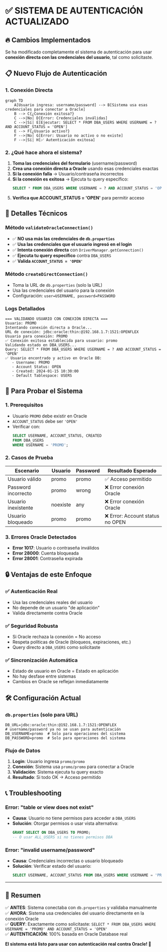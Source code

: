 # ✅ SISTEMA DE AUTENTICACIÓN ACTUALIZADO

## 🔥 Cambios Implementados

Se ha modificado completamente el sistema de autenticación para usar **conexión directa con las credenciales del usuario**, tal como solicitaste.

## 📋 Nuevo Flujo de Autenticación

### 1. **Conexión Directa**
```mermaid
graph TD
    A[Usuario ingresa: username/password] --> B[Sistema usa esas credenciales para conectar a Oracle]
    B --> C{¿Conexión exitosa?}
    C -->|No| D[Error: Credenciales inválidas]
    C -->|Sí| E[Ejecutar: SELECT * FROM DBA_USERS WHERE USERNAME = ? AND ACCOUNT_STATUS = 'OPEN']
    E --> F{¿Usuario activo?}
    F -->|No| G[Error: Usuario no activo o no existe]
    F -->|Sí| H[✅ Autenticación exitosa]
```

### 2. **¿Qué hace ahora el sistema?**

1. **Toma las credenciales del formulario** (username/password)
2. **Crea una conexión directa a Oracle** usando esas credenciales exactas
3. **Si la conexión falla** → Usuario/contraseña incorrectos
4. **Si la conexión es exitosa** → Ejecuta tu query específico:
   ```sql
   SELECT * FROM DBA_USERS WHERE USERNAME = ? AND ACCOUNT_STATUS = 'OPEN'
   ```
5. **Verifica que ACCOUNT_STATUS = 'OPEN'** para permitir acceso

## 🔧 Detalles Técnicos

### Método `validateOracleConnection()`
- ✅ **NO usa más las credenciales de `db.properties`**
- ✅ **Usa las credenciales que el usuario ingresó en el login**
- ✅ **Intenta conexión directa** con `DriverManager.getConnection()`
- ✅ **Ejecuta tu query específico** contra `DBA_USERS`
- ✅ **Valida `ACCOUNT_STATUS = 'OPEN'`**

### Método `createDirectConnection()`
- Toma la URL de `db.properties` (solo la URL)
- Usa las credenciales del usuario para la conexión
- Configuración: `user=USERNAME, password=PASSWORD`

### Logs Detallados
```
=== VALIDANDO USUARIO CON CONEXIÓN DIRECTA ===
Usuario: PROMO
Intentando conexión directa a Oracle...
URL de conexión: jdbc:oracle:thin:@192.168.1.7:1521:OPENFLEX
Usuario para conexión: PROMO
✅ Conexión exitosa establecida para usuario: promo
Validando estado en DBA_USERS...
Query: SELECT * FROM DBA_USERS WHERE USERNAME = ? AND ACCOUNT_STATUS = 'OPEN'
✅ Usuario encontrado y activo en Oracle DB:
   - Username: PROMO
   - Account Status: OPEN
   - Created: 2024-01-15 10:30:00
   - Default Tablespace: USERS
```

## 🚀 Para Probar el Sistema

### 1. **Prerequisitos**
- Usuario `PROMO` debe existir en Oracle
- `ACCOUNT_STATUS` debe ser `'OPEN'`
- Verificar con:
  ```sql
  SELECT USERNAME, ACCOUNT_STATUS, CREATED 
  FROM DBA_USERS 
  WHERE USERNAME = 'PROMO';
  ```

### 2. **Casos de Prueba**

| Escenario | Usuario | Password | Resultado Esperado |
|-----------|---------|----------|-------------------|
| Usuario válido | promo | promo | ✅ Acceso permitido |
| Password incorrecto | promo | wrong | ❌ Error conexión Oracle |
| Usuario inexistente | noexiste | any | ❌ Error conexión Oracle |
| Usuario bloqueado | promo | promo | ❌ Error: Account status no OPEN |

### 3. **Errores Oracle Detectados**
- **Error 1017**: Usuario o contraseña inválidos
- **Error 28000**: Cuenta bloqueada  
- **Error 28001**: Contraseña expirada

## 🔒 Ventajas de este Enfoque

### ✅ **Autenticación Real**
- Usa las credenciales reales del usuario
- No depende de un usuario "de aplicación"
- Valida directamente contra Oracle

### ✅ **Seguridad Robusta**
- Si Oracle rechaza la conexión = No acceso
- Respeta políticas de Oracle (bloqueos, expiraciones, etc.)
- Query directo a `DBA_USERS` como solicitaste

### ✅ **Sincronización Automática**
- Estado de usuario en Oracle = Estado en aplicación
- No hay desfase entre sistemas
- Cambios en Oracle se reflejan inmediatamente

## 🛠️ Configuración Actual

### `db.properties` (solo para URL)
```properties
DB_URL=jdbc:oracle:thin:@192.168.1.7:1521:OPENFLEX
# username/password ya no se usan para autenticación
DB_USERNAME=promo  # Solo para operaciones del sistema
DB_PASSWORD=promo  # Solo para operaciones del sistema
```

### Flujo de Datos
1. **Login**: Usuario ingresa `promo/promo`
2. **Conexión**: Sistema usa `promo/promo` para conectar a Oracle
3. **Validación**: Sistema ejecuta tu query exacto
4. **Resultado**: Si todo OK → Acceso permitido

## 📞 Troubleshooting

### Error: "table or view does not exist"
- **Causa**: Usuario no tiene permisos para acceder a `DBA_USERS`
- **Solución**: Otorgar permisos o usar vista alternativa:
  ```sql
  GRANT SELECT ON DBA_USERS TO PROMO;
  -- O usar ALL_USERS si no tienes permisos DBA
  ```

### Error: "invalid username/password"
- **Causa**: Credenciales incorrectas o usuario bloqueado
- **Solución**: Verificar estado del usuario:
  ```sql
  SELECT USERNAME, ACCOUNT_STATUS FROM DBA_USERS WHERE USERNAME = 'PROMO';
  ```

---

## 🎯 **Resumen**

✅ **ANTES**: Sistema conectaba con `db.properties` y validaba manualmente  
✅ **AHORA**: Sistema usa credenciales del usuario directamente en la conexión Oracle  
✅ **QUERY**: Exactamente como solicitaste: `SELECT * FROM DBA_USERS WHERE USERNAME = 'PROMO' AND ACCOUNT_STATUS = 'OPEN'`  
✅ **AUTENTICACIÓN**: 100% basada en Oracle Database real

**El sistema está listo para usar con autenticación real contra Oracle! 🚀** 
